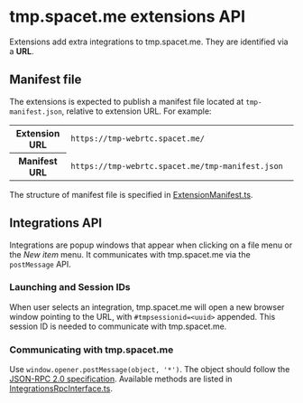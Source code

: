 # tmp.spacet.me extensions API

Extensions add extra integrations to tmp.spacet.me. They are identified via a **URL**.

## Manifest file

The extensions is expected to publish a manifest file located at `tmp-manifest.json`, relative to extension URL. For example:

<table>
<col width="20%">
<col width="80%">
<tr>
<th scope="row">Extension URL</th>
<td><code>https://tmp-webrtc.spacet.me/</code></td>
</tr>
<tr>
<th scope="row">Manifest URL</th>
<td><code>https://tmp-webrtc.spacet.me/tmp-manifest.json</code></td>
</tr></table>

The structure of manifest file is specified in [ExtensionManifest.ts](https://github.com/dtinth/tmp/blob/main/src/ExtensionManifest.ts).

## Integrations API

Integrations are popup windows that appear when clicking on a file menu or the _New item_ menu.
It communicates with tmp.spacet.me via the `postMessage` API.

### Launching and Session IDs

When user selects an integration, tmp.spacet.me will open a new browser window pointing to the URL, with `#tmpsessionid=<uuid>` appended. This session ID is needed to communicate with tmp.spacet.me.

### Communicating with tmp.spacet.me

Use `window.opener.postMessage(object, '*')`. The object should follow the [JSON-RPC 2.0 specification](https://www.jsonrpc.org/specification). Available methods are listed in [IntegrationsRpcInterface.ts](https://github.com/dtinth/tmp/blob/main/src/IntegrationsRpcInterface.ts).
